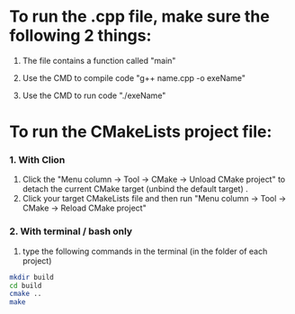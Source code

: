 
# To run the .cpp file, make sure the following 2 things:

1. The file contains a function called "main"

2. Use the CMD to compile code "g++ name.cpp -o exeName"

3. Use the CMD to run code "./exeName"



# To run the CMakeLists project file:

### 1. With Clion

1. Click  the "Menu column -> Tool -> CMake -> Unload CMake project" to detach the current CMake target (unbind the default target) .
2. Click your target CMakeLists file and then run "Menu column -> Tool -> CMake -> Reload CMake project"

### 2. With terminal / bash only

1. type the following commands in the terminal (in the folder of each project)

```bash
mkdir build
cd build
cmake ..
make
```